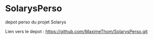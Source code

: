 # SolarysPerso
depot perso du projet Solarys

Lien vers le depot :
https://github.com/MaximeThom/SolarysPerso.git
